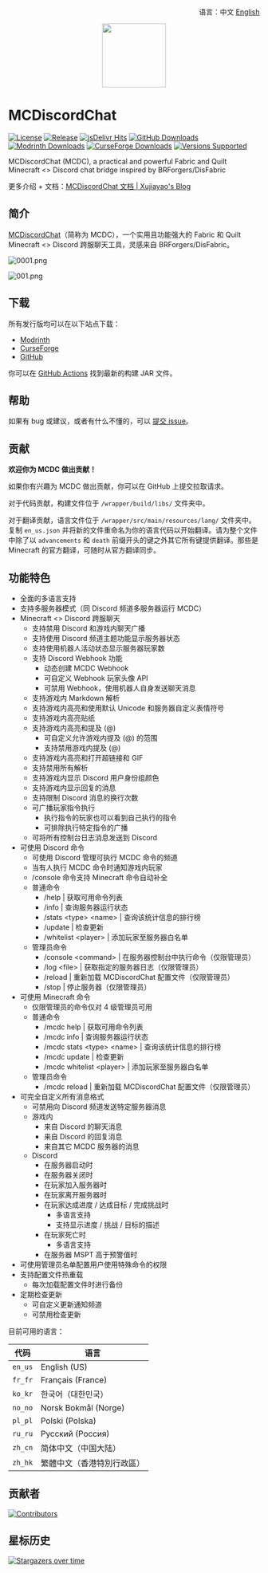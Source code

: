 <div align="right">
语言：中文 <a href="/README.md">English</a>
</div>

<p align="center">
<img width=128 src="https://cdn.jsdelivr.net/gh/Xujiayao/MCDiscordChat@master/src/main/resources/assets/mcdiscordchat/icon.png">
</p>

# MCDiscordChat

[![License](https://img.shields.io/github/license/xujiayao/MCDiscordChat?logo=github)](https://github.com/Xujiayao/MCDiscordChat/blob/master/LICENSE)
[![Release](https://img.shields.io/github/v/release/xujiayao/MCDiscordChat?logo=github)](https://github.com/Xujiayao/MCDiscordChat/releases)
[![jsDelivr Hits](https://data.jsdelivr.com/v1/package/gh/Xujiayao/MCDiscordChat/badge?style=rounded)](https://www.jsdelivr.com/package/gh/Xujiayao/MCDiscordChat)
[![GitHub Downloads](https://img.shields.io/github/downloads/xujiayao/MCDiscordChat/total?logo=github)](https://github.com/Xujiayao/MCDiscordChat/releases)
[![Modrinth Downloads](https://img.shields.io/modrinth/dt/mcdiscordchat?label=modrinth%20downloads)](https://modrinth.com/mod/mcdiscordchat)
[![CurseForge Downloads](https://cf.way2muchnoise.eu/full_mcdiscordchat_downloads.svg)](https://www.curseforge.com/minecraft/mc-mods/mcdiscordchat)
[![Versions Supported](https://cf.way2muchnoise.eu/versions/mcdiscordchat.svg)](https://www.curseforge.com/minecraft/mc-mods/mcdiscordchat)

MCDiscordChat (MCDC), a practical and powerful Fabric and Quilt Minecraft <> Discord chat bridge inspired by BRForgers/DisFabric

更多介绍 + 文档：[MCDiscordChat 文档 | Xujiayao's Blog](https://blog.xujiayao.top/posts/4ba0a17a/)

## 简介

[MCDiscordChat](https://github.com/Xujiayao/MCDiscordChat)（简称为 MCDC），一个实用且功能强大的 Fabric 和 Quilt Minecraft <> Discord 跨服聊天工具，灵感来自 BRForgers/DisFabric。

![0001.png](https://cdn.jsdelivr.net/gh/Xujiayao/BlogSource@master/source/file/posts/4ba0a17a/0001.png)

![001.png](https://cdn.jsdelivr.net/gh/Xujiayao/BlogSource@master/source/file/posts/4ba0a17a/001.png)

## 下载

所有发行版均可以在以下站点下载：

- [Modrinth](https://modrinth.com/mod/mcdiscordchat/versions)
- [CurseForge](https://www.curseforge.com/minecraft/mc-mods/mcdiscordchat/files)
- [GitHub](https://github.com/Xujiayao/MCDiscordChat/releases)

你可以在 [GitHub Actions](https://github.com/Xujiayao/MCDiscordChat/actions) 找到最新的构建 JAR 文件。

## 帮助

如果有 bug 或建议，或者有什么不懂的，可以 [提交 issue](https://github.com/Xujiayao/MCDiscordChat/issues/new/choose)。

## 贡献

**欢迎你为 MCDC 做出贡献！**

如果你有兴趣为 MCDC 做出贡献，你可以在 GitHub 上提交拉取请求。

对于代码贡献，构建文件位于 `/wrapper/build/libs/` 文件夹中。

对于翻译贡献，语言文件位于 `/wrapper/src/main/resources/lang/` 文件夹中。复制 `en_us.json` 并将新的文件重命名为你的语言代码以开始翻译。请为整个文件中除了以 `advancements` 和 `death` 前缀开头的键之外其它所有键提供翻译。那些是 Minecraft 的官方翻译，可随时从官方翻译同步。

## 功能特色

- 全面的多语言支持
- 支持多服务器模式（同 Discord 频道多服务器运行 MCDC）
- Minecraft <> Discord 跨服聊天
  - 支持禁用 Discord 和游戏内聊天广播
  - 支持使用 Discord 频道主题功能显示服务器状态
  - 支持使用机器人活动状态显示服务器玩家数
  - 支持 Discord Webhook 功能
    - 动态创建 MCDC Webhook
    - 可自定义 Webhook 玩家头像 API
    - 可禁用 Webhook，使用机器人自身发送聊天消息
  - 支持游戏内 Markdown 解析
  - 支持游戏内高亮和使用默认 Unicode 和服务器自定义表情符号
  - 支持游戏内高亮贴纸
  - 支持游戏内高亮和提及 (@)
    - 可自定义允许游戏内提及 (@) 的范围
    - 支持禁用游戏内提及 (@)
  - 支持游戏内高亮和打开超链接和 GIF
  - 支持禁用所有解析
  - 支持游戏内显示 Discord 用户身份组颜色
  - 支持游戏内显示回复的消息
  - 支持限制 Discord 消息的换行次数
  - 可广播玩家指令执行
    - 执行指令的玩家也可以看到自己执行的指令
    - 可排除执行特定指令的广播
  - 可将所有控制台日志消息发送到 Discord
- 可使用 Discord 命令
  - 可使用 Discord 管理可执行 MCDC 命令的频道
  - 当有人执行 MCDC 命令时通知游戏内玩家
  - /console 命令支持 Minecraft 命令自动补全
  - 普通命令
    - /help                    | 获取可用命令列表
    - /info                    | 查询服务器运行状态
    - /stats \<type\> \<name\> | 查询该统计信息的排行榜
    - /update                  | 检查更新
    - /whitelist \<player\>    | 添加玩家至服务器白名单
  - 管理员命令
    - /console \<command\>     | 在服务器控制台中执行命令（仅限管理员）
    - /log \<file\>            | 获取指定的服务器日志（仅限管理员）
    - /reload                  | 重新加载 MCDiscordChat 配置文件（仅限管理员）
    - /stop                    | 停止服务器（仅限管理员）
- 可使用 Minecraft 命令
  - 仅限管理员的命令仅对 4 级管理员可用
  - 普通命令
    - /mcdc help                    | 获取可用命令列表
    - /mcdc info                    | 查询服务器运行状态
    - /mcdc stats \<type\> \<name\> | 查询该统计信息的排行榜
    - /mcdc update                  | 检查更新
    - /mcdc whitelist \<player\>    | 添加玩家至服务器白名单
  - 管理员命令
    - /mcdc reload                  | 重新加载 MCDiscordChat 配置文件（仅限管理员）
- 可完全自定义所有消息格式
  - 可禁用向 Discord 频道发送特定服务器消息
  - 游戏内
    - 来自 Discord 的聊天消息
    - 来自 Discord 的回复消息
    - 来自其它 MCDC 服务器的消息
  - Discord
    - 在服务器启动时
    - 在服务器关闭时
    - 在玩家加入服务器时
    - 在玩家离开服务器时
    - 在玩家达成进度 / 达成目标 / 完成挑战时
      - 多语言支持
      - 支持显示进度 / 挑战 / 目标的描述
    - 在玩家死亡时
      - 多语言支持
    - 在服务器 MSPT 高于预警值时
- 可使用管理员名单配置用户使用特殊命令的权限
- 支持配置文件热重载
  - 每次加载配置文件时进行备份
- 定期检查更新
  - 可自定义更新通知频道
  - 可禁用检查更新

目前可用的语言：

| 代码      | 语言                   |
|---------|----------------------|
| `en_us` | English (US)         |
| `fr_fr` | Français (France)    |
| `ko_kr` | 한국어（대한민국）            |
| `no_no` | Norsk Bokmål (Norge) |
| `pl_pl` | Polski (Polska)      |
| `ru_ru` | Русский (Россия)     |
| `zh_cn` | 简体中文（中国大陆）           |
| `zh_hk` | 繁體中文（香港特別行政區）        |

## 贡献者

[![Contributors](https://contrib.rocks/image?repo=xujiayao/mcdiscordchat)](https://github.com/Xujiayao/mcdiscordchat/graphs/contributors)

## 星标历史

[![Stargazers over time](https://starchart.cc/Xujiayao/MCDiscordChat.svg)](https://starchart.cc/Xujiayao/MCDiscordChat)